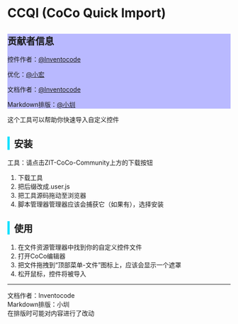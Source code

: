 # CCQI (CoCo Quick Import)
<div style="background-color: rgb(185, 185, 255);">
<h2>贡献者信息</h2>
<p>控件作者：<a href="https://cc.zitzhen.cn/user/Inventocode">@Inventocode</a></p>
<p>优化：<a href="https://cc.zitzhen.cn/user/xiaohong2022">@小宏</a></p>
<p>文档作者：<a href="https://cc.zitzhen.cn/user/Inventocode">@Inventocode</a></p>
<p>Markdown排版：<a href="https://cc.zitzhen.cn/user/iamliuxiaozhen">@小圳</a></p>
</div>


这个工具可以帮助你快速导入自定义控件

<div style="border-left: 5px solid rgb(0, 225, 255); padding-left: 10px;">
<h2>安装</h2>
</div>

工具：请点击ZIT-CoCo-Community上方的下载按钮

1. 下载工具
2. 把后缀改成.user.js
3. 把工具源码拖动至浏览器
4. 脚本管理器管理器应该会捕获它（如果有），选择安装

<div style="border-left: 5px solid rgb(0, 225, 255); padding-left: 10px;">
<h2>使用</h2>
</div>

1. 在文件资源管理器中找到你的自定义控件文件
2. 打开CoCo编辑器
3. 把文件拖拽到“顶部菜单-文件”图标上，应该会显示一个遮罩
4. 松开鼠标，控件将被导入


---
文档作者：Inventocode  
Markdown排版：小圳  
在排版时可能对内容进行了改动  
